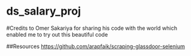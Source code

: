 # ds_salary_proj

#Credits to Omer Sakariya for sharing his code with the world which enabled me to try out this beautiful code 

##Resources 
https://github.com/arapfaik/scraping-glassdoor-selenium
